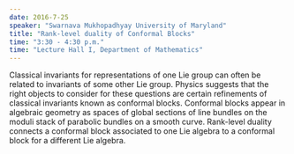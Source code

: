 ```yaml
---
date: 2016-7-25
speaker: "Swarnava Mukhopadhyay University of Maryland"
title: "Rank-level duality of Conformal Blocks"
time: "3:30 - 4:30 p.m." 
time: "Lecture Hall I, Department of Mathematics"
---
```

Classical invariants for representations of one Lie group can often be
related to invariants of some other Lie group. Physics suggests that the
right objects to consider for these questions are certain refinements of
classical invariants known as conformal blocks. Conformal blocks appear in
algebraic geometry as spaces of global sections of line bundles on the
moduli stack of parabolic bundles on a smooth curve. Rank-level duality
connects a conformal block associated to one Lie algebra to a conformal
block for a different Lie algebra.
